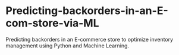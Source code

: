# Predicting-backorders-in-an-E-com-store-via-ML
Predicting backorders in an E-commerce store to optimize inventory management using Python and Machine Learning. 
